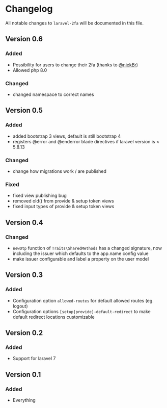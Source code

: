 # Changelog

All notable changes to `laravel-2fa` will be documented in this file.

## Version 0.6

### Added
- Possibility for users to change their 2fa (thanks to [@niekBr](https://github.com/niekBr))
- Allowed php 8.0

### Changed
- changed namespace to correct names

## Version 0.5

### Added
- added bootstrap 3 views, default is still bootstrap 4
- registers @error and @enderror blade directives if laravel version is < 5.8.13

### Changed
- change how migrations work / are published

### Fixed
- fixed view publishing bug
- removed old() from provide & setup token views
- fixed input types of provide & setup token views

## Version 0.4

### Changed
- `newOtp` function of `Traits\SharedMethods` has a changed signature, now including the issuer which defaults to the app.name config value
- make issuer configurable and label a property on the user model

## Version 0.3

### Added
- Configuration option `allowed-routes` for default allowed routes (eg. logout)
- Configuration options `[setup|provide]-default-redirect` to make default redirect locations customizable

## Version 0.2

### Added
- Support for laravel 7

## Version 0.1

### Added
- Everything
